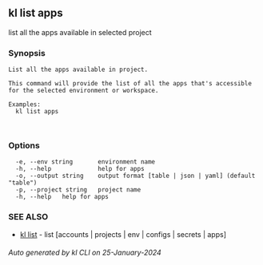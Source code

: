 ## kl list apps

list all the apps available in selected project

### Synopsis

```
List all the apps available in project.

This command will provide the list of all the apps that's accessible for the selected environment or workspace.

Examples:
  kl list apps

	
```

### Options

```
  -e, --env string       environment name
  -h, --help             help for apps
  -o, --output string    output format [table | json | yaml] (default "table")
  -p, --project string   project name
  -h, --help   help for apps
```

### SEE ALSO

* [kl list](kl_list.md)  - list [accounts | projects | env | configs | secrets | apps]

###### Auto generated by kl CLI on 25-January-2024
